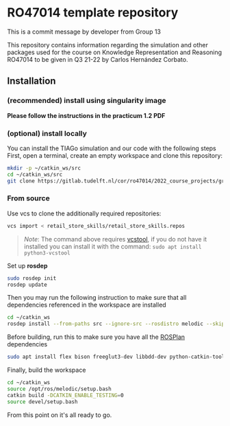 # RO47014 template repository 

This is a commit message by developer from Group 13

This repository contains information regarding the simulation and other packages used for the course on Knowledge Representation and Reasoning RO47014 to be given in Q3 21-22 by Carlos Hernández Corbato.

## Installation

### (recommended) install using singularity image
**Please follow the instructions in the practicum 1.2 PDF**

### (optional) install locally
You can install the TIAGo simulation and our code with the following steps
First, open a terminal, create an empty workspace and clone this repository:
```bash
mkdir -p ~/catkin_ws/src
cd ~/catkin_ws/src
git clone https://gitlab.tudelft.nl/cor/ro47014/2022_course_projects/group_00/retail_store_skills.git
```
### From source

Use vcs to clone the additionally required repositories:

```bash
vcs import < retail_store_skills/retail_store_skills.repos
```

>*Note*: The command above requires [vcstool](https://github.com/dirk-thomas/vcstool), if you do not have it installed you can install it with the command:
`sudo apt install python3-vcstool`

Set up **rosdep**
```bash
sudo rosdep init
rosdep update
```

Then you may run the following instruction to make sure that all dependencies referenced in the workspace are installed
```bash
cd ~/catkin_ws
rosdep install --from-paths src --ignore-src --rosdistro melodic --skip-keys="opencv2 opencv2-nonfree pal_laser_filters speed_limit_node sensor_to_cloud hokuyo_node libdw-dev python-graphitesend-pip python-statsd pal_filters pal_vo_server pal_usb_utils pal_pcl pal_pcl_points_throttle_and_filter pal_karto pal_local_joint_control camera_calibration_files pal_startup_msgs pal-orbbec-openni2 dummy_actuators_manager pal_local_planner gravity_compensation_controller current_limit_controller dynamic_footprint dynamixel_cpp tf_lookup opencv3"
```

Before building, run this to make sure you have all the [ROSPlan](https://github.com/KCL-Planning/ROSPlan) dependencies
```bash
sudo apt install flex bison freeglut3-dev libbdd-dev python-catkin-tools ros-$ROS_DISTRO-tf2-bullet
```
Finally, build the workspace
```bash
cd ~/catkin_ws
source /opt/ros/melodic/setup.bash
catkin build -DCATKIN_ENABLE_TESTING=0
source devel/setup.bash
```
From this point on it's all ready to go.

